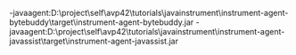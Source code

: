 -javaagent:D:\project\self\avp42\tutorials\javainstrument\instrument-agent-bytebuddy\target\instrument-agent-bytebuddy.jar
-javaagent:D:\project\self\avp42\tutorials\javainstrument\instrument-agent-javassist\target\instrument-agent-javassist.jar